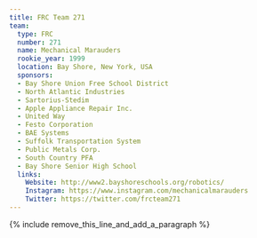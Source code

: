 ```yaml
---
title: FRC Team 271
team:
  type: FRC
  number: 271
  name: Mechanical Marauders
  rookie_year: 1999
  location: Bay Shore, New York, USA
  sponsors:
  - Bay Shore Union Free School District
  - North Atlantic Industries
  - Sartorius-Stedim
  - Apple Appliance Repair Inc.
  - United Way
  - Festo Corporation
  - BAE Systems
  - Suffolk Transportation System
  - Public Metals Corp.
  - South Country PFA
  - Bay Shore Senior High School
  links:
    Website: http://www2.bayshoreschools.org/robotics/
    Instagram: https://www.instagram.com/mechanicalmarauders
    Twitter: https://twitter.com/frcteam271
---
```


{% include remove_this_line_and_add_a_paragraph %}